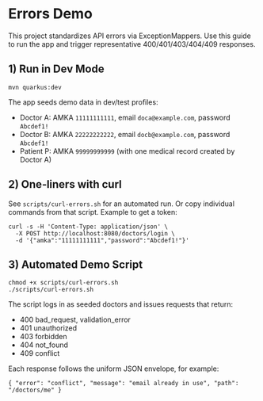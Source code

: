 # Errors Demo

This project standardizes API errors via ExceptionMappers. Use this guide to run the app and trigger representative 400/401/403/404/409 responses.

## 1) Run in Dev Mode

```
mvn quarkus:dev
```

The app seeds demo data in dev/test profiles:

- Doctor A: AMKA `11111111111`, email `doca@example.com`, password `Abcdef1!`
- Doctor B: AMKA `22222222222`, email `docb@example.com`, password `Abcdef1!`
- Patient P: AMKA `99999999999` (with one medical record created by Doctor A)

## 2) One‑liners with curl

See `scripts/curl-errors.sh` for an automated run. Or copy individual commands from that script. Example to get a token:

```
curl -s -H 'Content-Type: application/json' \
  -X POST http://localhost:8080/doctors/login \
  -d '{"amka":"11111111111","password":"Abcdef1!"}'
```

## 3) Automated Demo Script

```
chmod +x scripts/curl-errors.sh
./scripts/curl-errors.sh
```

The script logs in as seeded doctors and issues requests that return:

- 400 bad_request, validation_error
- 401 unauthorized
- 403 forbidden
- 404 not_found
- 409 conflict

Each response follows the uniform JSON envelope, for example:

```
{ "error": "conflict", "message": "email already in use", "path": "/doctors/me" }
```

